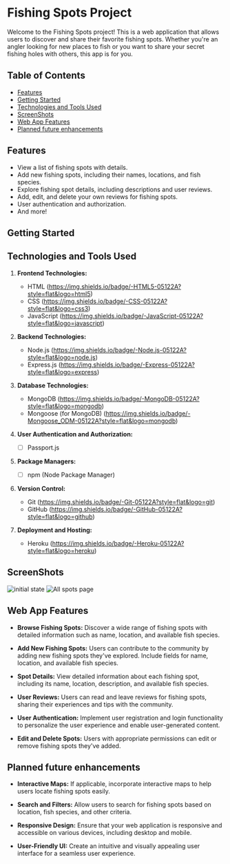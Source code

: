 # Fishing Spots Project

Welcome to the Fishing Spots project! This is a web application that allows users to discover and share their favorite fishing spots. Whether you're an angler looking for new places to fish or you want to share your secret fishing holes with others, this app is for you.

## Table of Contents

- [Features](#features)
- [Getting Started](#getting-started)
- [Technologies and Tools Used](#Technologies-and-Tools-Used)
- [ScreenShots](#installation)
- [Web App Features](#Web-App-Features)
- [Planned future enhancements](#Planned-future-enhancements)

## Features

- View a list of fishing spots with details.
- Add new fishing spots, including their names, locations, and fish species.
- Explore fishing spot details, including descriptions and user reviews.
- Add, edit, and delete your own reviews for fishing spots.
- User authentication and authorization.
- And more!

## Getting Started



## Technologies and Tools Used

1. **Frontend Technologies:**
   - HTML (https://img.shields.io/badge/-HTML5-05122A?style=flat&logo=html5)
   - CSS (https://img.shields.io/badge/-CSS-05122A?style=flat&logo=css3)
   - JavaScript (https://img.shields.io/badge/-JavaScript-05122A?style=flat&logo=javascript)

2. **Backend Technologies:**
   - Node.js (https://img.shields.io/badge/-Node.js-05122A?style=flat&logo=node.js)
   - Express.js (https://img.shields.io/badge/-Express-05122A?style=flat&logo=express)


3. **Database Technologies:**
   - MongoDB (https://img.shields.io/badge/-MongoDB-05122A?style=flat&logo=mongodb)
   - Mongoose (for MongoDB) (https://img.shields.io/badge/-Mongoose_ODM-05122A?style=flat&logo=mongodb)

4. **User Authentication and Authorization:**
   - [ ] Passport.js

5. **Package Managers:**
   - [ ] npm (Node Package Manager)

6. **Version Control:**
   - Git (https://img.shields.io/badge/-Git-05122A?style=flat&logo=git)
   - GitHub (https://img.shields.io/badge/-GitHub-05122A?style=flat&logo=github)

7. **Deployment and Hosting:**
   - Heroku (https://img.shields.io/badge/-Heroku-05122A?style=flat&logo=heroku)

## ScreenShots
![initial state](images/h.png)
![All spots page](images/spots.png)

## Web App Features

- **Browse Fishing Spots:** Discover a wide range of fishing spots with detailed information such as name, location, and available fish species.

- **Add New Fishing Spots:** Users can contribute to the community by adding new fishing spots they've explored. Include fields for name, location, and available fish species.

- **Spot Details:** View detailed information about each fishing spot, including its name, location, description, and available fish species.

- **User Reviews:** Users can read and leave reviews for fishing spots, sharing their experiences and tips with the community.

- **User Authentication:** Implement user registration and login functionality to personalize the user experience and enable user-generated content.

- **Edit and Delete Spots:** Users with appropriate permissions can edit or remove fishing spots they've added.

## Planned future enhancements

- **Interactive Maps:** If applicable, incorporate interactive maps to help users locate fishing spots easily.

- **Search and Filters:** Allow users to search for fishing spots based on location, fish species, and other criteria.

- **Responsive Design:** Ensure that your web application is responsive and accessible on various devices, including desktop and mobile.

- **User-Friendly UI:** Create an intuitive and visually appealing user interface for a seamless user experience.

